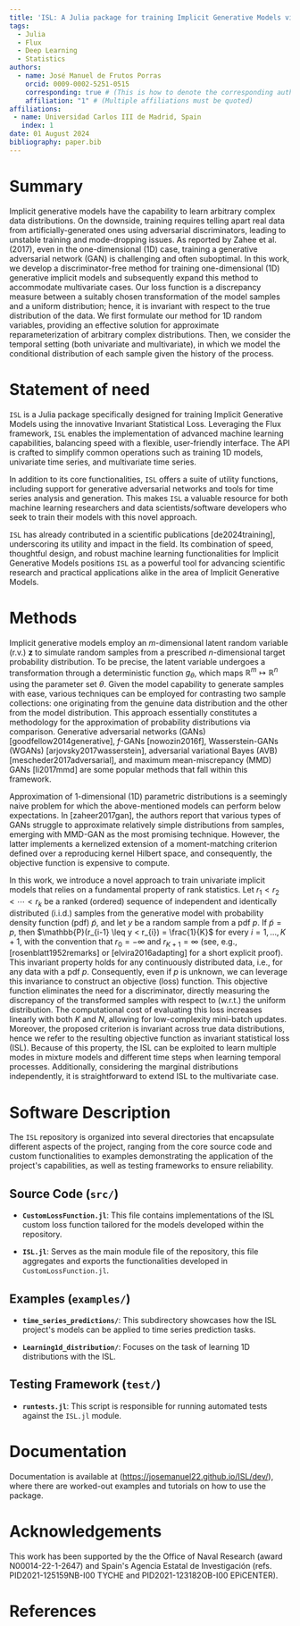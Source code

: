 ```yaml
---
title: 'ISL: A Julia package for training Implicit Generative Models via an Invariant Statistical Loss'
tags:
  - Julia
  - Flux
  - Deep Learning
  - Statistics
authors:
  - name: José Manuel de Frutos Porras
    orcid: 0009-0002-5251-0515
    corresponding: true # (This is how to denote the corresponding author)
    affiliation: "1" # (Multiple affiliations must be quoted)
affiliations:
 - name: Universidad Carlos III de Madrid, Spain
   index: 1
date: 01 August 2024
bibliography: paper.bib
---
```


# Summary

Implicit generative models have the capability to learn arbitrary complex data distributions. On the downside, training requires telling apart real data from artificially-generated ones using adversarial discriminators, leading to unstable training and mode-dropping issues. As reported by Zahee et al. (2017), even in the one-dimensional (1D) case, training a generative adversarial network (GAN) is challenging and often suboptimal. In this work, we develop a discriminator-free method for training one-dimensional (1D) generative implicit models and subsequently expand this method to accommodate multivariate cases. Our loss function is a discrepancy measure between a suitably chosen transformation of the model samples and a uniform distribution; hence, it is invariant with respect to the true distribution of the data. We first formulate our method for 1D random variables, providing an effective solution for approximate reparameterization of arbitrary complex distributions. Then, we consider the temporal setting (both univariate and multivariate), in which we model the conditional distribution of each sample given the history of the process.

# Statement of need

`ISL` is a Julia package specifically designed for training Implicit Generative Models using the innovative Invariant Statistical Loss. Leveraging the Flux framework, `ISL` enables the implementation of advanced machine learning capabilities, balancing speed with a flexible, user-friendly interface. The API is crafted to simplify common operations such as training 1D models, univariate time series, and multivariate time series.

In addition to its core functionalities, `ISL` offers a suite of utility functions, including support for generative adversarial networks and tools for time series analysis and generation. This makes `ISL` a valuable resource for both machine learning researchers and data scientists/software developers who seek to train their models with this novel approach.

`ISL` has already contributed in a scientific publications [de2024training], underscoring its utility and impact in the field. Its combination of speed, thoughtful design, and robust machine learning functionalities for Implicit Generative Models positions `ISL` as a powerful tool for advancing scientific research and practical applications alike in the area of Implicit Generative Models.

# Methods

Implicit generative models employ an $m$-dimensional latent random variable (r.v.) $\mathbf{z}$ to simulate random samples from a prescribed $n$-dimensional target probability distribution. To be precise, the latent variable undergoes a transformation through a deterministic function $g_{\theta}$, which maps $\mathbb{R}^m \mapsto \mathbb{R}^n$ using the parameter set $\theta$. Given the model capability to generate samples with ease, various techniques can be employed for contrasting two sample collections: one originating from the genuine data distribution and the other from the model distribution. This approach essentially constitutes a methodology for the approximation of probability distributions via comparison.
Generative adversarial networks (GANs) [goodfellow2014generative], $f$-GANs [nowozin2016f], Wasserstein-GANs (WGANs) [arjovsky2017wasserstein], adversarial variational Bayes (AVB) [mescheder2017adversarial], and maximum mean-miscrepancy (MMD) GANs [li2017mmd] are some popular methods that fall within this framework. 

Approximation of 1-dimensional (1D) parametric distributions is a seemingly naive problem for which the above-mentioned models can perform below expectations. In [zaheer2017gan], the authors report that various types of GANs struggle to approximate relatively simple distributions from samples, emerging with MMD-GAN as the most promising technique. However, the latter implements a kernelized extension of a moment-matching criterion defined over a reproducing kernel Hilbert space, and consequently, the objective function is expensive to compute. 

In this work, we introduce a novel approach to train univariate implicit models that relies on a fundamental property of rank statistics. Let $r_1 < r_2 < \cdots < r_k$ be a ranked (ordered) sequence of independent and identically distributed (i.i.d.) samples from the generative model with probability density function (pdf) $\tilde{p}$, and let $y$ be a random sample from a pdf $p$. If $\tilde{p} = p$, then $\mathbb{P}(r_{i-1} \leq y < r_{i}) = \frac{1}{K}$ for every $i = 1, \ldots, K+1$, with the convention that $r_0=-\infty$ and $r_{K+1}=\infty$ (see, e.g., [rosenblatt1952remarks] or [elvira2016adapting] for a short explicit proof). This invariant property holds for any continuously distributed data, i.e., for any data with a pdf $p$. Consequently, even if $p$ is unknown, we can leverage this invariance to construct an objective (loss) function.  This objective function eliminates the need for a discriminator, directly measuring the discrepancy of the transformed samples with respect to (w.r.t.) the uniform distribution. The computational cost of evaluating this loss increases linearly with both $K$ and $N$, allowing for low-complexity mini-batch updates. Moreover, the proposed criterion is invariant across true data distributions, hence we refer to the resulting objective function as invariant statistical loss (ISL). Because of this property, the ISL can be exploited to learn multiple modes in mixture models and different time steps when learning temporal processes. Additionally, considering the marginal distributions independently, it is straightforward to extend ISL to the multivariate case.


# Software Description

The `ISL` repository is organized into several directories that encapsulate different aspects of the project, ranging from the core source code and custom functionalities to examples demonstrating the application of the project's capabilities, as well as testing frameworks to ensure reliability.

## Source Code (`src/`)

- **`CustomLossFunction.jl`**: This file contains implementations of the ISL custom loss function tailored for the models developed within the repository.
  
- **`ISL.jl`**: Serves as the main module file of the repository, this file aggregates and exports the functionalities developed in `CustomLossFunction.jl`.

## Examples (`examples/`)

- **`time_series_predictions/`**: This subdirectory showcases how the ISL project's models can be applied to time series prediction tasks. 

- **`Learning1d_distribution/`**: Focuses on the task of learning 1D distributions with the ISL.

## Testing Framework (`test/`)

- **`runtests.jl`**: This script is responsible for running automated tests against the `ISL.jl` module.

# Documentation

Documentation is available at
(https://josemanuel22.github.io/ISL/dev/), where there are worked-out
examples and tutorials on how to use the package.

# Acknowledgements

This work has been supported by the the Office of Naval Research (award N00014-22-1-2647) and Spain's Agencia Estatal de Investigación (refs. PID2021-125159NB-I00 TYCHE and PID2021-123182OB-I00 EPiCENTER).

# References
